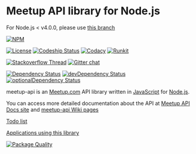 Meetup API library for Node.js
==============================

For Node.js < v4.0.0, please use [this branch][v0.1.x]

[![NPM](https://nodei.co/npm/meetup-api.png)](https://nodei.co/npm/meetup-api)

[![License][license-image]][license-url]
[![Codeship Status][codeship-image]][codeship-url]
[![Codacy][codacy-image]][codacy-url]
[![Runkit][runkit-image]][runkit-url]

[![Stackoverflow Thread][stackoverflow-image]][stackoverflow-url]
[![Gitter chat][gitter-image]][gitter-url]

[![Dependency Status][depstat-image]][depstat-url]
[![devDependency Status][devdepstat-imag]][devdepstat-url]
[![optionalDependency Status][optdepstat-imag]][optdepstat-url]

meetup-api is an [Meetup.com][meetup-url] API library written in [JavaScript][javascrip-wikipedia] for [Node.js][nodejs-url].

You can access more detailed documentation about the API at [Meetup API Docs site][meetup-api-docs-url] and [meetup-api Wiki pages][wiki-url]

[Todo list][todo-list]

[Applications using this library][apps-usingthis]

[![Package Quality][packagequality-img]][packagequality-url]

[v0.1.x]: https://github.com/jkutianski/meetup-api/tree/0.1.X
[license-image]: http://img.shields.io/npm/l/meetup-api.svg?style=flat
[license-url]: https://github.com/jkutianski/meetup-api/blob/master/LICENSE
[depstat-url]: https://david-dm.org/jkutianski/meetup-api
[depstat-image]: https://david-dm.org/jkutianski/meetup-api.svg
[devdepstat-url]: https://david-dm.org/jkutianski/meetup-api#info=devDependencies
[devdepstat-imag]: https://david-dm.org/jkutianski/meetup-api/dev-status.svg
[optdepstat-url]: https://david-dm.org/jkutianski/meetup-api#info=optionalDependencies
[optdepstat-imag]: https://david-dm.org/jkutianski/meetup-api/optional-status.svg?style=flat
[codeship-image]: http://img.shields.io/codeship/c9589b70-044a-0134-8288-66ea79cc2349/1.X.X.svg?style=flat
[codeship-url]: https://codeship.com/projects/154113
[gitter-image]: https://img.shields.io/badge/gitter-join%20chat-yellowgreen.svg
[gitter-url]: https://gitter.im/jkutianski/meetup-api
[stackoverflow-image]: https://img.shields.io/badge/stackoverflow-meetup--api-yellowgreen.svg
[stackoverflow-url]: http://stackoverflow.com/search?q=nodejs-meetup-api
[codacy-image]: https://www.codacy.com/project/badge/cbe5350e1cc64a35ac73495272dd148e
[codacy-url]: https://www.codacy.com/public/jkutianski/meetup-api
[packagequality-img]: http://npm.packagequality.com/badge/meetup-api.png
[packagequality-url]: http://packagequality.com/#?package=meetup-api
[todo-list]: https://github.com/jkutianski/meetup-api/wiki/Todo
[wiki-url]: https://github.com/jkutianski/meetup-api/wiki
[meetup-url]: http://www.meetup.com/
[meetup-api-docs-url]: http://www.meetup.com/meetup_api/docs/
[javascrip-wikipedia]: http://en.wikipedia.org/wiki/JavaScript
[nodejs-url]: http://nodejs.org/
[apps-usingthis]: https://github.com/jkutianski/meetup-api/wiki/Applications-using-this-library
[runkit-url]: https://npm.runkit.com/meetup-api
[runkit-image]: https://badge.runkitcdn.com/meetup-api.svg

